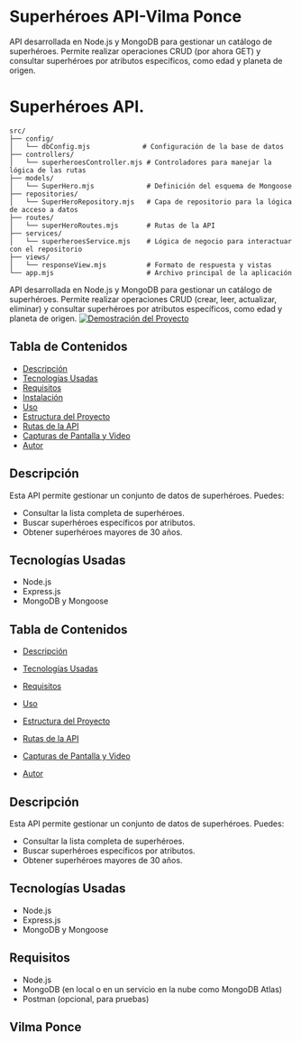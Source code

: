 # Superhéroes API-Vilma Ponce

API desarrollada en Node.js y MongoDB para gestionar un catálogo de superhéroes. Permite realizar operaciones CRUD (por ahora GET) y consultar superhéroes por atributos específicos, como edad y planeta de origen.
# Superhéroes API.
```
src/
├── config/
│   └── dbConfig.mjs             # Configuración de la base de datos
├── controllers/
│   └── superheroesController.mjs # Controladores para manejar la lógica de las rutas
├── models/
│   └── SuperHero.mjs             # Definición del esquema de Mongoose
├── repositories/
│   └── SuperHeroRepository.mjs   # Capa de repositorio para la lógica de acceso a datos
├── routes/
│   └── superHeroRoutes.mjs       # Rutas de la API
├── services/
│   └── superheroesService.mjs    # Lógica de negocio para interactuar con el repositorio
├── views/
│   └── responseView.mjs          # Formato de respuesta y vistas 
└── app.mjs                       # Archivo principal de la aplicación
```


API desarrollada en Node.js y MongoDB para gestionar un catálogo de superhéroes. Permite realizar operaciones CRUD (crear, leer, actualizar, eliminar) y consultar superhéroes por atributos específicos, como edad y planeta de origen.
[![Demostración del Proyecto](https://img.youtube.com/vi/uSMqLC6aapU/0.jpg)](https://youtu.be/uSMqLC6aapU)


## Tabla de Contenidos
- [Descripción](#descripción)
- [Tecnologías Usadas](#tecnologías-usadas)
- [Requisitos](#requisitos)
- [Instalación](#instalación)
- [Uso](#uso)
- [Estructura del Proyecto](#estructura-del-proyecto)
- [Rutas de la API](#rutas-de-la-api)
- [Capturas de Pantalla y Video](#capturas-de-pantalla-y-video)
- [Autor](#autor)

## Descripción
Esta API permite gestionar un conjunto de datos de superhéroes. Puedes:
- Consultar la lista completa de superhéroes.
- Buscar superhéroes específicos por atributos.
- Obtener superhéroes mayores de 30 años.

## Tecnologías Usadas
- Node.js
- Express.js
- MongoDB y Mongoose

## Tabla de Contenidos
- [Descripción](#descripción)
- [Tecnologías Usadas](#tecnologías-usadas)
- [Requisitos](#requisitos)

- [Uso](#uso)
- [Estructura del Proyecto](#estructura-del-proyecto)
- [Rutas de la API](#rutas-de-la-api)
- [Capturas de Pantalla y Video](#capturas-de-pantalla-y-video)
- [Autor](#autor)

## Descripción
Esta API permite gestionar un conjunto de datos de superhéroes. Puedes:
- Consultar la lista completa de superhéroes.
- Buscar superhéroes específicos por atributos.
- Obtener superhéroes mayores de 30 años.

## Tecnologías Usadas
- Node.js
- Express.js
- MongoDB y Mongoose

## Requisitos
- Node.js
- MongoDB (en local o en un servicio en la nube como MongoDB Atlas)
- Postman (opcional, para pruebas)

## Vilma Ponce
